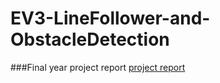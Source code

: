 # EV3-LineFollower-and-ObstacleDetection

###Final year project report
[project report](http://Jia-yung.github.io/EV3-LineFollower-and-ObstacleDetection/project_report.pdf)
